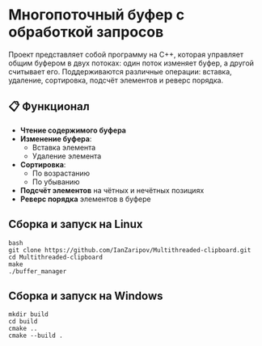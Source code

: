 # Многопоточный буфер с обработкой запросов

Проект представляет собой программу на C++, которая управляет общим буфером в двух потоках: один поток изменяет буфер, а другой считывает его. Поддерживаются различные операции: вставка, удаление, сортировка, подсчёт элементов и реверс порядка.

## 📋 Функционал
- **Чтение содержимого буфера**
- **Изменение буфера**:
  - Вставка элемента
  - Удаление элемента
- **Сортировка**:
  - По возрастанию
  - По убыванию
- **Подсчёт элементов** на чётных и нечётных позициях
- **Реверс порядка** элементов в буфере

##  Сборка и запуск на Linux
   ```
bash
   git clone https://github.com/IanZaripov/Multithreaded-clipboard.git
   cd Multithreaded-clipboard
   make
   ./buffer_manager
  ```

##  Сборка и запуск на Windows
   ```
mkdir build
   cd build
   cmake ..
   cmake --build .
```
  
